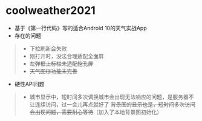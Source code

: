 # coolweather2021
* 基于《第一行代码》写的适合Android 10的天气实战App
* 存在的问题
> * 下拉刷新会失败
> * 刚打开时，没法合理适配全面屏
> * ~~左弹框上标栏未适配挖孔屏~~
> * ~~天气图标功能未完善~~

* 硬性API问题
> * 城市显示中，短时间多次调换城市会出现无法响应的问题，是服务器不让连续访问，过一会儿再点就好了
> ~~背景图的显示也是，短时间多次访问会出现问题，需要耐心等待~~（加入了本地背景图初始化）